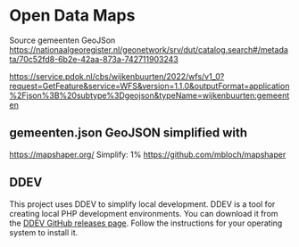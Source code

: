 # Open Data Maps

Source gemeenten GeoJSon
https://nationaalgeoregister.nl/geonetwork/srv/dut/catalog.search#/metadata/70c52fd8-6b2e-42aa-873a-742711903243

https://service.pdok.nl/cbs/wijkenbuurten/2022/wfs/v1_0?request=GetFeature&service=WFS&version=1.1.0&outputFormat=application%2Fjson%3B%20subtype%3Dgeojson&typeName=wijkenbuurten:gemeenten

## gemeenten.json GeoJSON simplified with
https://mapshaper.org/
Simplify: 1%
https://github.com/mbloch/mapshaper

## DDEV

This project uses DDEV to simplify local development. DDEV is a tool for creating local PHP development environments. You can download it from the [DDEV GitHub releases page](https://github.com/drud/ddev/releases). Follow the instructions for your operating system to install it.

